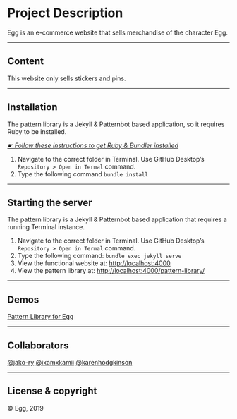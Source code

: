 # Project Description

Egg is an e-commerce website that sells merchandise of the character Egg.

---

## Content

This website only sells stickers and pins.

---

## Installation

The pattern library is a Jekyll & Patternbot based application, so it requires Ruby to be installed.

[*☛ Follow these instructions to get Ruby & Bundler installed*](https://learn-the-web.algonquindesign.ca/courses/web-dev-4/install-more-developer-tools/)

1. Navigate to the correct folder in Terminal. Use GitHub Desktop’s `Repository > Open in Termal` command.
2. Type the following command `bundle install`

---

## Starting the server

The pattern library is a Jekyll & Patternbot based application that requires a running Terminal instance.

1. Navigate to the correct folder in Terminal. Use GitHub Desktop’s `Repository > Open in Termal` command.
2. Type the following command: `bundle exec jekyll serve`
3. View the functional website at: [http://localhost:4000](http://localhost:4000)
4. View the pattern library at: [http://localhost:4000/pattern-library/](http://localhost:4000/pattern-library/)

---

## Demos

[Pattern Library for Egg](https://gallant-northcutt-074c57.netlify.com/pattern-library/#brand)

---

## Collaborators

[@jako-ry](https://github.com/jako-ry)
[@ixamxkamii](https://github.com/ixamxkamii)
[@karenhodgkinson](https://github.com/karenhodgkinson)

---

## License & copyright

© Egg, 2019
